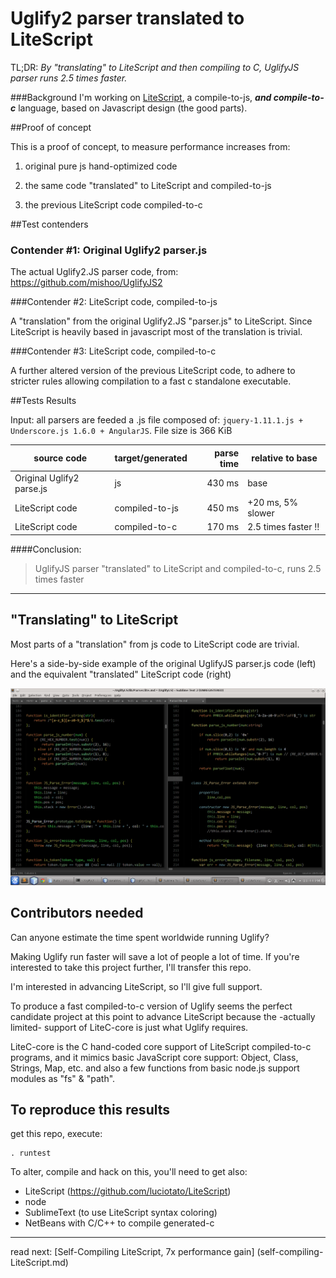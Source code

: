 Uglify2 parser translated to LiteScript 
==========

TL;DR: *By "translating" to LiteScript and then compiling to C, 
UglifyJS parser runs 2.5 times faster.*

###Background
I'm working on [LiteScript](https://github.com/luciotato/LiteScript), 
a compile-to-js, ***and compile-to-c*** language, based on Javascript design (the good parts). 

##Proof of concept

This is a proof of concept, to measure performance increases
from:

1) original pure js hand-optimized code 

2) the same code "translated" to LiteScript and compiled-to-js 

3) the previous LiteScript code compiled-to-c 

##Test contenders

### Contender #1: Original Uglify2 parser.js

The actual Uglify2.JS parser code, from: https://github.com/mishoo/UglifyJS2

###Contender #2: LiteScript code, compiled-to-js

A "translation" from the original Uglify2.JS "parser.js" to LiteScript. 
Since LiteScript is heavily based in javascript
most of the translation is trivial.

###Contender #3: LiteScript code, compiled-to-c

A further altered version of the previous LiteScript code, 
to adhere to stricter rules allowing compilation 
to a fast c standalone executable.

##Tests Results

Input: all parsers are feeded a .js file composed of: `jquery-1.11.1.js + Underscore.js 1.6.0 + AngularJS`. File size is 366 KiB

source code               | target/generated   | parse time | relative to base
------------------        | ------------------ | ------:| -----------------
Original Uglify2 parse.js | js                 | 430 ms | base
LiteScript code           | compiled-to-js     | 450 ms | +20 ms, 5% slower
LiteScript code           | compiled-to-c      | 170 ms | 2.5 times faster !!

####Conclusion: 
>UglifyJS parser "translated" to LiteScript and compiled-to-c, runs 2.5 times faster

-------------------

## "Translating" to LiteScript

Most parts of a "translation" from js code to LiteScript code are trivial.

Here's a side-by-side example of the original UglifyJS parser.js code (left) 
and the equivalent "translated" LiteScript code (right)

![Screenshot](/screenshot/snapshot1.png?raw=true "left: original js, right: translated ls")

## Contributors needed

Can anyone estimate the time spent worldwide running Uglify? 

Making Uglify run faster will save a lot of people a lot of time.
If you're interested to take this project further, I'll transfer this repo.

I'm interested in advancing LiteScript, so I'll give full support.

To produce a fast compiled-to-c version of Uglify seems the perfect candidate 
project at this point to advance LiteScript because the -actually limited-
support of LiteC-core is just what Uglify requires.

LiteC-core is the C hand-coded core support of LiteScript compiled-to-c programs,
and it mimics basic JavaScript core support: Object, Class, Strings, Map, etc.
and also a few functions from basic node.js support modules as "fs" & "path".

## To reproduce this results

get this repo, execute:

    . runtest

To alter, compile and hack on this, you'll need to get also: 
- LiteScript (https://github.com/luciotato/LiteScript)
- node
- SublimeText (to use LiteScript syntax coloring)
- NetBeans with C/C++ to compile generated-c

-------

read next: [Self-Compiling LiteScript, 7x performance gain] (self-compiling-LiteScript.md)


